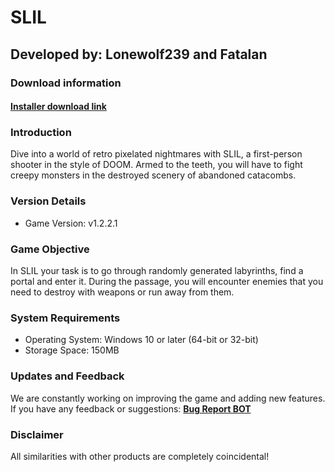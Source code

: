 # **SLIL**
## Developed by: **Lonewolf239** and **Fatalan**

### Download information
#### **[Installer download link](https://base-escape.ru/downloads/Setup_SLIL.exe)**

### Introduction
Dive into a world of retro pixelated nightmares with SLIL, a first-person shooter in the style of DOOM. Armed to the teeth, you will have to fight creepy monsters in the destroyed scenery of abandoned catacombs.

### Version Details
- Game Version: v1.2.2.1

### Game Objective
In SLIL your task is to go through randomly generated labyrinths, find a portal and enter it.
During the passage, you will encounter enemies that you need to destroy with weapons or run away from them.

### System Requirements
- Operating System: Windows 10 or later (64-bit or 32-bit)
- Storage Space: 150MB

### Updates and Feedback
We are constantly working on improving the game and adding new features. If you have any feedback or suggestions: **[Bug Report BOT](https://t.me/SLILBugReportBOT)**

### Disclaimer
All similarities with other products are completely coincidental!
